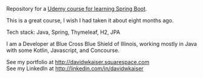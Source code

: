 Repository for a [Udemy course for learning Spring Boot][1].  </br>

This is a great course, I wish I had taken it about eight months ago. </br>

Tech stack: Java, Spring, Thymeleaf, H2, JPA </br>

I am a Developer at Blue Cross Blue Shield of Illinois, working mostly in Java with some Kotlin, Javascript, and Concourse. 

See my portfolio at http://davidwkaiser.squarespace.com</br>
See my LinkedIn at http://linkedin.com/in/davidwkaiser</br>


[1]: https://www.udemy.com/spring-boot-intro
